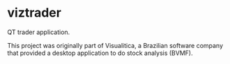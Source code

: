 # viztrader

QT trader application.

This project was originally part of Visualitica, a Brazilian software company that provided a desktop application to do stock analysis (BVMF).


